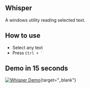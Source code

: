 ## Whisper
A windows utility reading selected text.

## How to use
- Select any text
- Press `` Ctrl + ` ``

## Demo in 15 seconds
[![Whisper Demo](http://img.youtube.com/vi/q6P4hJxHcII/0.jpg)](http://www.youtube.com/watch?v=q6P4hJxHcII){target="_blank"}